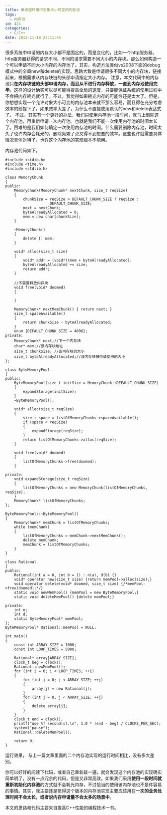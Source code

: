 ```yaml
---
title: 单线程环境中对象大小可变的内存池
tags:
  - 内存池
id: 424
categories:
  - C/C++
date: 2012-11-18 22:11:45
---
```


很多系统中申请的内存大小都不是固定的，而是变化的，比如一个http服务器。http服务器获得的请求不同，不同的请求需要不同大小的内存块。那么如何构造一个可以申请不同大小内存的内存池了。其实，构造方法类似vs2008下面的debug模式中的全局new和delete的实现。思路大致是申请很多不同大小的内存块，链接起来，根据需求从内存块链的头部申请指定大小内存。
注意，本文代码中的内存池只**在内存块链的头部申请内存，而且从不进行内存释放，一直到内存池使用完毕**。这样的设计确实可以尽可能得提高全局的速度，只要能保证系统的使用过程中不会把内存耗光就行了。不过，我觉得如果耗光内存的可能性还是太大了。但是，你想想实现一个允许对象大小可变的内存池本来就不那么容易，而且得在充分考虑效率的前提下了。如果效率太差了，为什么不直接使用默认的new和delete表达式了。
不过，其实有一个更好的办法，我们只使用内存池一段时间，就马上删除这个内存池，再重新申请一次内存池。也就是我们不能一次使用内存池的时间太长了。困难的是我们如何确定一次使用内存池的时间，什么需要删除内存池，时间太久了也许内存会耗光的，删除频繁了点又得不到想要的效率。这些也许就需要具体情况具体对待了，也许这个内存池的实现根本不能用。

内存池代码如下，

``` stylus
#include <stdio.h>
#include <time.h>
#include <stdlib.h>

class MemoryChunk
{
public:
    MemoryChunk(MemoryChunk* nextChunk, size_t reqSize)
    {
        chunkSize = reqSize > DEFAULT_CHUNK_SIZE ? reqSize :
                    DEFAULT_CHUNK_SIZE;
        next = nextChunk;
        byteAlreadyAllocated = 0;
        mem = new char[chunkSize];
    }

    ~MemoryChunk()
    {
        delete [] mem;
    }

    void* alloc(size_t size)
    {
        void* addr = (void*)(mem + byteAlreadyAllocated);
        byteAlreadyAllocated += size;
        return addr;
    }

    //不需要释放内存块
    void free(void* doomed)
    {

    }

    MemoryChunk* nextMemChunk() { return next; }
    size_t spaceAvailable()
    {
        return chunkSize - byteAlreadyAllocated;
    }
    enum {DEFAULT_CHUNK_SIZE = 4096};
private:
    MemoryChunk* next;//下一个内存块
    char* mem;//该内存块地址
    size_t chunkSize; //该内存块的大小
    size_t byteAlreadyAllocated;//该内存块被申请使用的大小
};

class ByteMemoryPool
{
public:
    ByteMemoryPool(size_t initSize = MemoryChunk::DEFAULT_CHUNK_SIZE)
    {
        expandStorage(initSize);
    }
    ~ByteMemoryPool();

    void* alloc(size_t reqSize)
    {
        size_t space = listOfMemoryChunks->spaceAvailable();
        if (space < reqSize)
        {
            expandStorage(reqSize);
        }
        return listOfMemoryChunks->alloc(reqSize);
    }

    void free(void* doomed)
    {
        listOfMemoryChunks->free(doomed);
    }

private:
    void expandStorage(size_t reqSize)
    {
        listOfMemoryChunks = new MemoryChunk(listOfMemoryChunks, reqSize);
    }
    MemoryChunk* listOfMemoryChunks;
};

ByteMemoryPool::~ByteMemoryPool()
{
    MemoryChunk* memChunk = listOfMemoryChunks;
    while (memChunk)
    {
        listOfMemoryChunks = memChunk->nextMemChunk();
        delete memChunk;
        memChunk = listOfMemoryChunks;
    }
}

class Rational
{
public:
    Rational(int a = 0, int b = 1) : n(a), d(b) {}
    void* operator new(size_t size) {return memPool->alloc(size);}
    void operator delete(void* doomed, size_t size) {/*memPool->free(doomed);*/}
    static void newMemPool() {memPool = new ByteMemoryPool;}
    static void deleteMemPool() {delete memPool;}

private:
    int n;
    int d;
    static ByteMemoryPool* memPool;
};
ByteMemoryPool* Rational::memPool = NULL;

int main()
{
    const int ARRAY_SIZE = 1000;
    const int LOOP_TIMES = 5000;

    Rational* array[ARRAY_SIZE];
    clock_t beg = clock();
    Rational::newMemPool();
    for (int i = 0; i < LOOP_TIMES; ++i)
    {
        for (int j = 0; j < ARRAY_SIZE; ++j)
        {
            array[j] = new Rational(j);
        }
        for (int j = 0; j < ARRAY_SIZE; ++j)
        {
            delete array[j];
        }
    }
    clock_t end = clock();
    printf("use %f second(s).\n", 1.0 * (end - beg) / CLOCKS_PER_SEC);
    system("pause");
    Rational::deleteMemPool();

    return 0;
}
```

运行效果，
与上一篇文章里面的二个内存池实现的运行时间相比，没有多大差别。

你可以好好的阅读下代码，或者自己重新敲一遍，就会发现这个内存池的实现确实简单明了，没有一点冗余的代码，但是又非常高效。如果我们采用**使用一段时间就重新初始化内存池**的方式就不会耗光内存，不过恰当的使用该内存池也不是件容易的事情。其实，我主要还是觉得这个版本的内存池实现主要应该用在**一次的业务处理时间不会太长，或者说内存申请量不会太多的场景中**。

本文的思路和代码主要来自提高C++性能的编程技术一书。
